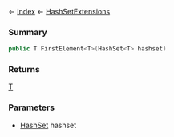 ← [Index](Api-Index) ← [HashSetExtensions](System.Collections.Generic.HashSetExtensions)

### Summary

```csharp
public T FirstElement<T>(HashSet<T> hashset)
```

### Returns

[T]()

### Parameters

* [HashSet<T>](System.Collections.Generic.HashSet`1) hashset
